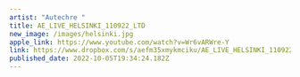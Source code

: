 ```yaml
---
artist: "Autechre "
title: AE_LIVE_HELSINKI_110922_LTD
new_image: /images/helsinki.jpg
apple_link: https://www.youtube.com/watch?v=Wr6vARWre-Y
link: https://www.dropbox.com/s/aefm35xmykmciku/AE_LIVE_HELSINKI_110922_LTD.zip?dl=1
published_date: 2022-10-05T19:34:24.182Z
---
```

